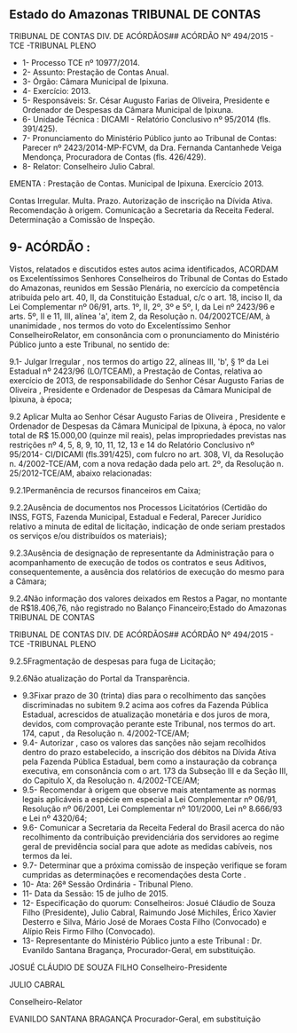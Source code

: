 ## Estado do Amazonas TRIBUNAL DE CONTAS

TRIBUNAL DE CONTAS DIV. DE ACÓRDÃOS## ACÓRDÃO Nº 494/2015 - TCE -TRIBUNAL PLENO

- 1- Processo TCE nº 10977/2014.
- 2- Assunto: Prestação de Contas Anual.
- 3- Órgão: Câmara Municipal de Ipixuna.
- 4- Exercício: 2013.
- 5-  Responsáveis: Sr.  César  Augusto  Farias  de  Oliveira,  Presidente  e  Ordenador  de Despesas da Câmara Municipal de Ipixuna.
- 6- Unidade Técnica : DICAMI - Relatório Conclusivo nº 95/2014 (fls. 391/425).
- 7-  Pronunciamento  do  Ministério  Público  junto  ao  Tribunal  de  Contas: Parecer  nº 2423/2014-MP-FCVM,  da  Dra.  Fernanda  Cantanhede  Veiga  Mendonça,  Procuradora  de Contas (fls. 426/429).
- 8- Relator: Conselheiro Julio Cabral.

EMENTA : Prestação de Contas. Municipal de Ipixuna. Exercício 2013.

Contas Irregular. Multa. Prazo. Autorização de inscrição  na  Dívida  Ativa.  Recomendação  à  origem. Comunicação a Secretaria da Receita Federal. Determinação a Comissão de Inspeção.

## 9- ACÓRDÃO :

Vistos,  relatados  e  discutidos  estes  autos  acima  identificados, ACORDAM os Excelentíssimos  Senhores Conselheiros  do  Tribunal  de  Contas  do  Estado  do  Amazonas, reunidos  em  Sessão  Plenária,  no  exercício  da  competência  atribuída  pelo  art.  40,  II,  da Constituição Estadual, c/c o art. 18, inciso II, da Lei Complementar nº 06/91, arts. 1º, II, 2º, 3º e 5º, I, da Lei nº 2423/96 e arts. 5º, II e 11, III, alínea 'a', item 2, da Resolução n. 04/2002TCE/AM, à  unanimidade , nos  termos  do  voto  do  Excelentíssimo  Senhor  ConselheiroRelator, em consonância com o pronunciamento do Ministério Público junto a este Tribunal, no sentido de:

9.1-  Julgar  Irregular , nos  termos  do  artigo  22,  alíneas  III,  'b',  §  1º  da  Lei Estadual nº 2423/96 (LO/TCEAM), a Prestação de Contas, relativa ao exercício de 2013, de responsabilidade do Senhor César Augusto Farias de Oliveira , Presidente e Ordenador de Despesas da Câmara Municipal de Ipixuna, à época;

9.2 Aplicar Multa ao Senhor César Augusto Farias de Oliveira ,  Presidente e Ordenador  de  Despesas  da  Câmara  Municipal  de  Ipixuna,  à  época,  no  valor  total  de R$ 15.000,00 (quinze mil reais), pelas impropriedades previstas nas restrições nº 4, 5, 8, 9, 10, 11, 12, 13 e 14 do Relatório Conclusivo nº 95/2014- CI/DICAMI (fls.391/425), com fulcro no art.  308,  VI,  da  Resolução n.  4/2002-TCE/AM, com a nova redação dada pelo art. 2º, da Resolução n. 25/2012-TCE/AM, abaixo relacionadas:

9.2.1Permanência de recursos financeiros em Caixa;

9.2.2Ausência  de  documentos  nos  Processos  Licitatórios  (Certidão  do INSS, FGTS, Fazenda Municipal, Estadual e Federal, Parecer Jurídico relativo a minuta de edital  de  licitação,  indicação  de  onde  seriam  prestados  os  serviços  e/ou  distribuídos  os materiais);

9.2.3Ausência de designação de representante da  Administração para o acompanhamento de execução de todos os contratos e seus Aditivos, consequentemente, a ausência dos relatórios de execução do mesmo para a Câmara;

9.2.4Não  informação  dos  valores  deixados  em  Restos  a  Pagar,  no montante de R$18.406,76, não registrado no Balanço Financeiro;Estado do Amazonas TRIBUNAL DE CONTAS

TRIBUNAL DE CONTAS DIV. DE ACÓRDÃOS## ACÓRDÃO Nº 494/2015 - TCE -TRIBUNAL PLENO

9.2.5Fragmentação de despesas para fuga de Licitação;

9.2.6Não atualização do Portal da Transparência.

- 9.3Fixar prazo  de  30 (trinta) dias para o recolhimento das  sanções discriminadas no subitem 9.2 acima aos cofres da Fazenda Pública Estadual, acrescidos de atualização  monetária  e  dos  juros  de  mora,  devidos,  com  comprovação  perante  este Tribunal, nos termos do art. 174, caput , da Resolução n. 4/2002-TCE/AM;
- 9.4-  Autorizar ,  caso  os  valores  das sanções  não  sejam  recolhidos  dentro  do prazo estabelecido, a inscrição dos débitos na Dívida Ativa pela Fazenda Pública Estadual, bem  como  a  instauração  da  cobrança  executiva,  em  consonância  com  o  art.  173  da Subseção III e da Seção III, do Capitulo X, da Resolução n. 4/2002-TCE/AM;
- 9.5-  Recomendar à  origem  que  observe  mais  atentamente  as  normas  legais aplicáveis a espécie em especial a Lei Complementar nº 06/91, Resolução nº 06/2001, Lei Complementar nº 101/2000, Lei nº 8.666/93 e Lei nº 4320/64;
- 9.6-  Comunicar a Secretaria  da  Receita  Federal  do  Brasil acerca  do  não recolhimento da contribuição previdenciária dos servidores ao regime geral de previdência social para que adote as medidas cabíveis, nos termos da lei.
- 9.7-  Determinar que  a  próxima  comissão  de  inspeção  verifique  se  foram cumpridas as determinações e recomendações desta Corte .
- 10- Ata: 26ª Sessão Ordinária - Tribunal Pleno.
- 11- Data da Sessão: 15 de julho de 2015.
- 12- Especificação do quorum: Conselheiros: Josué Cláudio de Souza Filho  (Presidente), Julio Cabral, Raimundo José Michiles, Érico Xavier Desterro e Silva,  Mário José de Moraes Costa Filho (Convocado) e Alípio Reis Firmo Filho (Convocado).
- 13-  Representante  do  Ministério  Público  junto  a  este Tribunal :  Dr.  Evanildo  Santana Bragança, Procurador-Geral, em substituição.

JOSUÉ CLÁUDIO DE SOUZA FILHO Conselheiro-Presidente

JULIO CABRAL

Conselheiro-Relator

EVANILDO SANTANA BRAGANÇA Procurador-Geral, em substituição